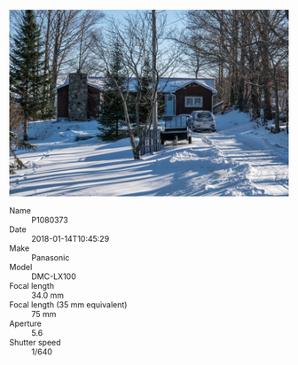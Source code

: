 [![P1080373](/photos/hd/P1080373.jpg)](/photos/full/P1080373.jpg?raw=true)

<dl>
  <dt>Name</dt>
  <dd>P1080373</dd>
  <dt>Date</dt>
  <dd>2018-01-14T10:45:29</dd>
  <dt>Make</dt>
  <dd>Panasonic</dd>
  <dt>Model</dt>
  <dd>DMC-LX100</dd>
  <dt>Focal length</dt>
  <dd>34.0 mm</dd>
  <dt>Focal length (35 mm equivalent)</dt>
  <dd>75 mm</dd>
  <dt>Aperture</dt>
  <dd>5.6</dd>
  <dt>Shutter speed</dt>
  <dd>1/640</dd>
</dl>
